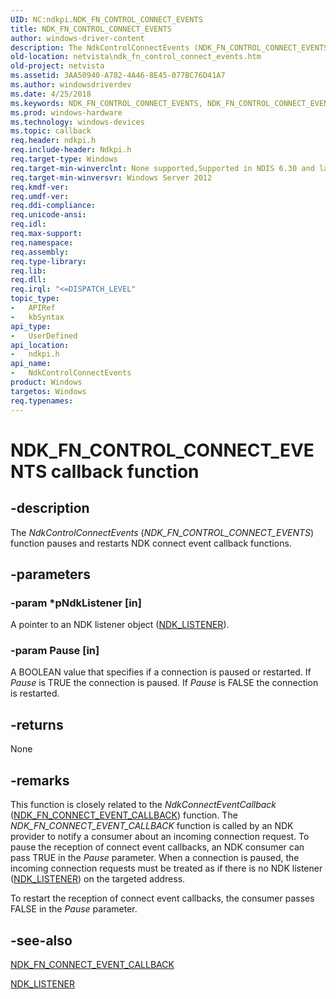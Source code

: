 ```yaml
---
UID: NC:ndkpi.NDK_FN_CONTROL_CONNECT_EVENTS
title: NDK_FN_CONTROL_CONNECT_EVENTS
author: windows-driver-content
description: The NdkControlConnectEvents (NDK_FN_CONTROL_CONNECT_EVENTS) function pauses and restarts NDK connect event callback functions.
old-location: netvista\ndk_fn_control_connect_events.htm
old-project: netvista
ms.assetid: 3AA50940-A782-4A46-8E45-077BC76D41A7
ms.author: windowsdriverdev
ms.date: 4/25/2018
ms.keywords: NDK_FN_CONTROL_CONNECT_EVENTS, NDK_FN_CONTROL_CONNECT_EVENTS callback, NdkControlConnectEvents, NdkControlConnectEvents callback function [Network Drivers Starting with Windows Vista], ndkpi/NdkControlConnectEvents, netvista.ndk_fn_control_connect_events
ms.prod: windows-hardware
ms.technology: windows-devices
ms.topic: callback
req.header: ndkpi.h
req.include-header: Ndkpi.h
req.target-type: Windows
req.target-min-winverclnt: None supported,Supported in NDIS 6.30 and later.
req.target-min-winversvr: Windows Server 2012
req.kmdf-ver: 
req.umdf-ver: 
req.ddi-compliance: 
req.unicode-ansi: 
req.idl: 
req.max-support: 
req.namespace: 
req.assembly: 
req.type-library: 
req.lib: 
req.dll: 
req.irql: "<=DISPATCH_LEVEL"
topic_type:
-	APIRef
-	kbSyntax
api_type:
-	UserDefined
api_location:
-	ndkpi.h
api_name:
-	NdkControlConnectEvents
product: Windows
targetos: Windows
req.typenames: 
---
```


# NDK_FN_CONTROL_CONNECT_EVENTS callback function


## -description


The <i>NdkControlConnectEvents</i> (<i>NDK_FN_CONTROL_CONNECT_EVENTS</i>) function pauses and restarts NDK connect event callback functions.


## -parameters




### -param *pNdkListener [in]

A pointer to an NDK listener object (<a href="https://msdn.microsoft.com/library/windows/hardware/hh439918">NDK_LISTENER</a>).


### -param Pause [in]

A BOOLEAN value that specifies if a connection is paused or restarted. If <i>Pause</i> is TRUE the connection is paused. If <i>Pause</i> is FALSE the connection is restarted.


## -returns



None




## -remarks



This function is closely related to the <i>NdkConnectEventCallback</i> (<a href="https://msdn.microsoft.com/library/windows/hardware/hh439867">NDK_FN_CONNECT_EVENT_CALLBACK</a>) function. The  <i>NDK_FN_CONNECT_EVENT_CALLBACK</i> function is called by an NDK provider to notify a consumer about an incoming connection request.
To pause the reception of connect event callbacks, an  NDK consumer can pass TRUE in the <i>Pause</i> parameter.  When a connection is  paused, the incoming connection requests must be treated as if there is no NDK listener  (<a href="https://msdn.microsoft.com/library/windows/hardware/hh439918">NDK_LISTENER</a>) on the targeted address.

To restart  the reception of connect event callbacks, the consumer passes FALSE in the <i>Pause</i> parameter.




## -see-also




<a href="https://msdn.microsoft.com/library/windows/hardware/hh439867">NDK_FN_CONNECT_EVENT_CALLBACK</a>



<a href="https://msdn.microsoft.com/library/windows/hardware/hh439918">NDK_LISTENER</a>
 

 

